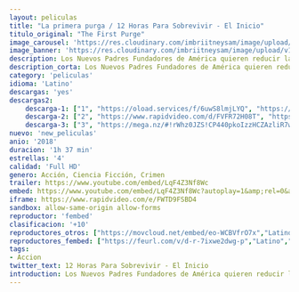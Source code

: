 ```yaml
---
layout: peliculas
title: "La primera purga / 12 Horas Para Sobrevivir - El Inicio"
titulo_original: "The First Purge"
image_carousel: 'https://res.cloudinary.com/imbriitneysam/image/upload/v1542492283/12-poster-min.jpg'
image_banner: 'https://res.cloudinary.com/imbriitneysam/image/upload/v1542492283/12-banner-min.jpg'
description: Los Nuevos Padres Fundadores de América quieren reducir las tasas de criminalidad, por lo que deciden poner a prueba a los ciudadanos de una pequeña región del país mediante un experimento social, dando vía libre a todo tipo de crímenes durante una noche. Sin embargo, la fuerza de estos actos violentos aumenta hasta que acaba traspasando las fronteras establecidas.
description_corta: Los Nuevos Padres Fundadores de América quieren reducir las tasas de criminalidad, por lo que deciden poner a prueba a los ciudadanos de una pequeña región del país mediante un experimento social, dando vía libre a todo tipo de....
category: 'peliculas'
idioma: 'Latino'
descargas: 'yes'
descargas2:
    descarga-1: ["1", "https://oload.services/f/6uwS8lmjLYQ", "https://www.google.com/s2/favicons?domain=openload.co","OpenLoad","https://res.cloudinary.com/imbriitneysam/image/upload/v1541473684/mexico.png", "Latino", "Full HD"]
    descarga-2: ["2", "https://www.rapidvideo.com/d/FVFR72H08T", "https://www.google.com/s2/favicons?domain=www.rapidvideo.com","RapidVideo","https://res.cloudinary.com/imbriitneysam/image/upload/v1541473684/mexico.png", "Latino", "Full HD"]
    descarga-3: ["3", "https://mega.nz/#!rWhz0JZS!CP440pkoIzzHCZAzliR7wesWlH3JHvNv_yvyIU4P17A", "https://www.google.com/s2/favicons?domain=mega.nz","Mega","https://res.cloudinary.com/imbriitneysam/image/upload/v1541473684/mexico.png", "Latino", "Full HD"]
nuevo: 'new_peliculas'
anio: '2018'
duracion: '1h 37 min'
estrellas: '4'
calidad: 'Full HD'
genero: Acción, Ciencia Ficción, Crimen
trailer: https://www.youtube.com/embed/LqF4Z3Nf8Wc
embed: https://www.youtube.com/embed/LqF4Z3Nf8Wc?autoplay=1&amp;rel=0&amp;hd=1&border=0&wmode=opaque&enablejsapi=1&modestbranding=1&controls=1&showinfo=0
iframe: https://www.rapidvideo.com/e/FWTD9FSBD4
sandbox: allow-same-origin allow-forms
reproductor: 'fembed'
clasificacion: '+10'
reproductores_otros: ["https://movcloud.net/embed/eo-WCBVfrO7x","Latino"]
reproductores_fembed: ["https://feurl.com/v/d-r-7ixwe2dwg-p","Latino","https://feurl.com/v/54oyp4x01xo","Latino","https://feurl.com/v/p69g4zdqx9j","Latino"]
tags:
- Accion
twitter_text: 12 Horas Para Sobrevivir - El Inicio
introduction: Los Nuevos Padres Fundadores de América quieren reducir las tasas de criminalidad, por lo que deciden poner a prueba a los ciudadanos de una pequeña región del país mediante un experimento social, dando vía libre a todo tipo de....
---
```












